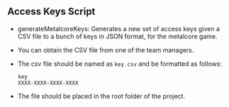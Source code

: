 ## Access Keys Script

- generateMetalcoreKeys: Generates a new set of access keys given a CSV file to a bunch of keys in JSON format, for the metalcore game.
- You can obtain the CSV file from one of the team managers.
- The csv file should be named as `key.csv` and be formatted as follows:

  ```csv
  key
  XXXX-XXXX-XXXX-XXXX
  ```

- The file should be placed in the root folder of the project.
